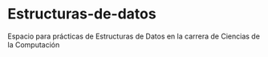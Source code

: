 # Estructuras-de-datos
Espacio para prácticas de Estructuras de Datos en la carrera de Ciencias de la Computación 
